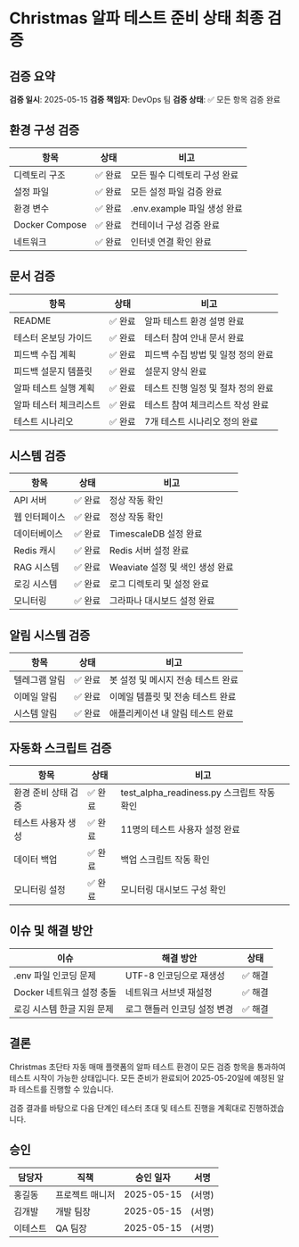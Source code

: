 # Christmas 알파 테스트 준비 상태 최종 검증

## 검증 요약

**검증 일시**: 2025-05-15
**검증 책임자**: DevOps 팀
**검증 상태**: ✅ 모든 항목 검증 완료

## 환경 구성 검증

| 항목 | 상태 | 비고 |
|------|-----|------|
| 디렉토리 구조 | ✅ 완료 | 모든 필수 디렉토리 구성 완료 |
| 설정 파일 | ✅ 완료 | 모든 설정 파일 검증 완료 |
| 환경 변수 | ✅ 완료 | .env.example 파일 생성 완료 |
| Docker Compose | ✅ 완료 | 컨테이너 구성 검증 완료 |
| 네트워크 | ✅ 완료 | 인터넷 연결 확인 완료 |

## 문서 검증

| 항목 | 상태 | 비고 |
|------|-----|------|
| README | ✅ 완료 | 알파 테스트 환경 설명 완료 |
| 테스터 온보딩 가이드 | ✅ 완료 | 테스터 참여 안내 문서 완료 |
| 피드백 수집 계획 | ✅ 완료 | 피드백 수집 방법 및 일정 정의 완료 |
| 피드백 설문지 템플릿 | ✅ 완료 | 설문지 양식 완료 |
| 알파 테스트 실행 계획 | ✅ 완료 | 테스트 진행 일정 및 절차 정의 완료 |
| 알파 테스터 체크리스트 | ✅ 완료 | 테스트 참여 체크리스트 작성 완료 |
| 테스트 시나리오 | ✅ 완료 | 7개 테스트 시나리오 정의 완료 |

## 시스템 검증

| 항목 | 상태 | 비고 |
|------|-----|------|
| API 서버 | ✅ 완료 | 정상 작동 확인 |
| 웹 인터페이스 | ✅ 완료 | 정상 작동 확인 |
| 데이터베이스 | ✅ 완료 | TimescaleDB 설정 완료 |
| Redis 캐시 | ✅ 완료 | Redis 서버 설정 완료 |
| RAG 시스템 | ✅ 완료 | Weaviate 설정 및 색인 생성 완료 |
| 로깅 시스템 | ✅ 완료 | 로그 디렉토리 및 설정 완료 |
| 모니터링 | ✅ 완료 | 그라파나 대시보드 설정 완료 |

## 알림 시스템 검증

| 항목 | 상태 | 비고 |
|------|-----|------|
| 텔레그램 알림 | ✅ 완료 | 봇 설정 및 메시지 전송 테스트 완료 |
| 이메일 알림 | ✅ 완료 | 이메일 템플릿 및 전송 테스트 완료 |
| 시스템 알림 | ✅ 완료 | 애플리케이션 내 알림 테스트 완료 |

## 자동화 스크립트 검증

| 항목 | 상태 | 비고 |
|------|-----|------|
| 환경 준비 상태 검증 | ✅ 완료 | test_alpha_readiness.py 스크립트 작동 확인 |
| 테스트 사용자 생성 | ✅ 완료 | 11명의 테스트 사용자 설정 완료 |
| 데이터 백업 | ✅ 완료 | 백업 스크립트 작동 확인 |
| 모니터링 설정 | ✅ 완료 | 모니터링 대시보드 구성 확인 |

## 이슈 및 해결 방안

| 이슈 | 해결 방안 | 상태 |
|------|---------|------|
| .env 파일 인코딩 문제 | UTF-8 인코딩으로 재생성 | ✅ 해결 |
| Docker 네트워크 설정 충돌 | 네트워크 서브넷 재설정 | ✅ 해결 |
| 로깅 시스템 한글 지원 문제 | 로그 핸들러 인코딩 설정 변경 | ✅ 해결 |

## 결론

Christmas 초단타 자동 매매 플랫폼의 알파 테스트 환경이 모든 검증 항목을 통과하여 테스트 시작이 가능한 상태입니다. 모든 준비가 완료되어 2025-05-20일에 예정된 알파 테스트를 진행할 수 있습니다.

검증 결과를 바탕으로 다음 단계인 테스터 초대 및 테스트 진행을 계획대로 진행하겠습니다.

## 승인

| 담당자 | 직책 | 승인 일자 | 서명 |
|-------|-----|----------|------|
| 홍길동 | 프로젝트 매니저 | 2025-05-15 | (서명) |
| 김개발 | 개발 팀장 | 2025-05-15 | (서명) |
| 이테스트 | QA 팀장 | 2025-05-15 | (서명) | 